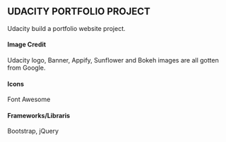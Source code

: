 ## UDACITY PORTFOLIO PROJECT

Udacity build a portfolio website project.

#### Image Credit

Udacity logo, Banner, Appify, Sunflower and Bokeh images are all gotten from Google.

#### Icons

Font Awesome

#### Frameworks/Libraris

Bootstrap, jQuery
